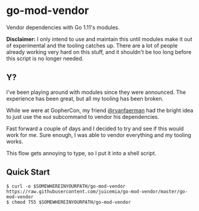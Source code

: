 # go-mod-vendor

Vendor dependencies with Go 1.11's modules.

**Disclaimer:** I only intend to use and maintain this until modules make it
out of experimental and the tooling catches up. There are a lot of people
already working very hard on this stuff, and it shouldn't be too long before
this script is no longer needed.

## Y?

I've been playing around with modules since they were announced. The experience
has been great, but all my tooling has been broken.

While we were at GopherCon, my friend
[@ryanfaerman](https://github.com/ryanfaerman) had the bright idea to just use
the `mod` subcommand to vendor his dependencies.

Fast forward a couple of days and I decided to try and see if this would work
for me. Sure enough, I was able to vendor everything and my tooling works.

This flow gets annoying to type, so I put it into a shell script.

## Quick Start

```
$ curl -o $SOMEWHEREINYOURPATH/go-mod-vendor https://raw.githubusercontent.com/juicemia/go-mod-vendor/master/go-mod-vendor
$ chmod 755 $SOMEWHEREINYOURPATH/go-mod-vendor
```
